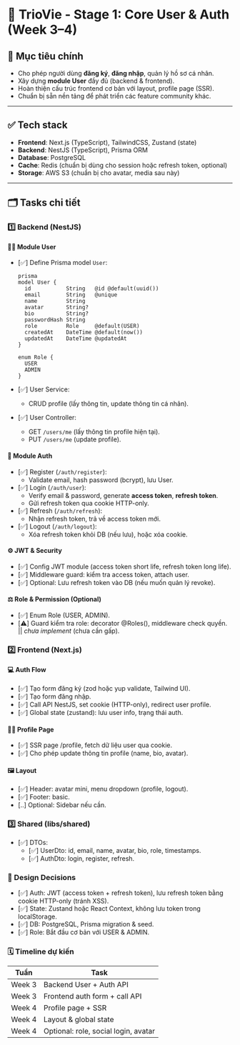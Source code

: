 # 🚩 TrioVie - Stage 1: Core User & Auth (Week 3–4)

## 🎯 Mục tiêu chính

- Cho phép người dùng **đăng ký**, **đăng nhập**, quản lý hồ sơ cá nhân.
- Xây dựng **module User** đầy đủ (backend & frontend).
- Hoàn thiện cấu trúc frontend cơ bản với layout, profile page (SSR).
- Chuẩn bị sẵn nền tảng để phát triển các feature community khác.

---

## ✅ Tech stack

- **Frontend**: Next.js (TypeScript), TailwindCSS, Zustand (state)
- **Backend**: NestJS (TypeScript), Prisma ORM
- **Database**: PostgreSQL
- **Cache**: Redis (chuẩn bị dùng cho session hoặc refresh token, optional)
- **Storage**: AWS S3 (chuẩn bị cho avatar, media sau này)

---

## 🗂️ Tasks chi tiết

### 1️⃣ Backend (NestJS)

#### 🧑‍💻 Module User

- [✅] Define Prisma model `User`:

  ```
  prisma
  model User {
    id           String   @id @default(uuid())
    email        String   @unique
    name         String
    avatar       String?
    bio          String?
    passwordHash String
    role         Role     @default(USER)
    createdAt    DateTime @default(now())
    updatedAt    DateTime @updatedAt
  }

  enum Role {
    USER
    ADMIN
  }
  ```

- [✅] User Service:
  - CRUD profile (lấy thông tin, update thông tin cá nhân).

- [✅] User Controller:
  - GET `/users/me` (lấy thông tin profile hiện tại).
  - PUT `/users/me` (update profile).

#### 🔐 Module Auth

- [✅] Register (`/auth/register`):
  - Validate email, hash password (bcrypt), lưu User.
- [✅] Login (`/auth/user`):
  - Verify email & password, generate **access token**, **refresh token**.
  - Gửi refresh token qua cookie HTTP-only.
- [✅] Refresh (`/auth/refresh`):
  - Nhận refresh token, trả về access token mới.
- [✅] Logout (`/auth/logout`):
  - Xóa refresh token khỏi DB (nếu lưu), hoặc xóa cookie.

#### ⚙️ JWT & Security

- [✅] Config JWT module (access token short life, refresh token long life).
- [✅] Middleware guard: kiểm tra access token, attach user.
- [✅] Optional: Lưu refresh token vào DB (nếu muốn quản lý revoke).

#### ⚖️ Role & Permission (Optional)

- [✅] Enum Role (USER, ADMIN).
- [⚠️] Guard kiểm tra role: decorator @Roles(), middleware check quyền. || *chưa implement* (chưa cần gấp).

### 2️⃣ Frontend (Next.js)

#### 💻 Auth Flow

- [✅] Tạo form đăng ký (zod hoặc yup validate, Tailwind UI).
- [✅] Tạo form đăng nhập.
- [✅] Call API NestJS, set cookie (HTTP-only), redirect user profile.
- [✅] Global state (zustand): lưu user info, trạng thái auth.

#### 🧑‍💻 Profile Page

- [✅] SSR page /profile, fetch dữ liệu user qua cookie.
- [✅] Cho phép update thông tin profile (name, bio, avatar).

#### 🖼️ Layout

- [✅] Header: avatar mini, menu dropdown (profile, logout).
- [✅] Footer: basic.
- [..] Optional: Sidebar nếu cần.

### 3️⃣ Shared (libs/shared)

- [✅] DTOs:
  - [✅] UserDto: id, email, name, avatar, bio, role, timestamps.
  - [✅] AuthDto: login, register, refresh.

### 💬 Design Decisions

- [✅] Auth: JWT (access token + refresh token), lưu refresh token bằng cookie HTTP-only (tránh XSS).
- [✅] State: Zustand hoặc React Context, không lưu token trong localStorage.
- [✅] DB: PostgreSQL, Prisma migration & seed.
- [✅] Role: Bắt đầu cơ bản với USER & ADMIN.

### 🗓️ Timeline dự kiến

| Tuần   | Task                                 |
| ------ | ------------------------------------ |
| Week 3 | Backend User + Auth API              |
| Week 3 | Frontend auth form + call API        |
| Week 4 | Profile page + SSR                   |
| Week 4 | Layout & global state                |
| Week 4 | Optional: role, social login, avatar |
